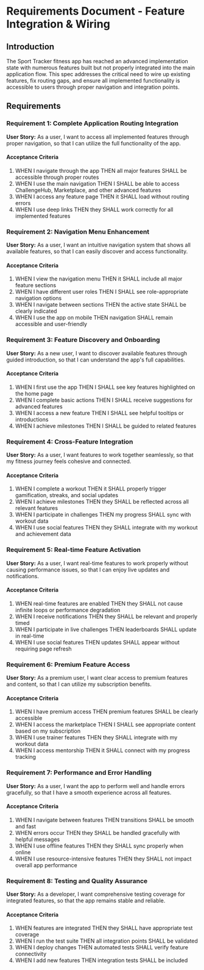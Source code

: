 # Requirements Document - Feature Integration & Wiring

## Introduction

The Sport Tracker fitness app has reached an advanced implementation state with numerous features built but not properly integrated into the main application flow. This spec addresses the critical need to wire up existing features, fix routing gaps, and ensure all implemented functionality is accessible to users through proper navigation and integration points.

## Requirements

### Requirement 1: Complete Application Routing Integration

**User Story:** As a user, I want to access all implemented features through proper navigation, so that I can utilize the full functionality of the app.

#### Acceptance Criteria

1. WHEN I navigate through the app THEN all major features SHALL be accessible through proper routes
2. WHEN I use the main navigation THEN I SHALL be able to access ChallengeHub, Marketplace, and other advanced features
3. WHEN I access any feature page THEN it SHALL load without routing errors
4. WHEN I use deep links THEN they SHALL work correctly for all implemented features

### Requirement 2: Navigation Menu Enhancement

**User Story:** As a user, I want an intuitive navigation system that shows all available features, so that I can easily discover and access functionality.

#### Acceptance Criteria

1. WHEN I view the navigation menu THEN it SHALL include all major feature sections
2. WHEN I have different user roles THEN I SHALL see role-appropriate navigation options
3. WHEN I navigate between sections THEN the active state SHALL be clearly indicated
4. WHEN I use the app on mobile THEN navigation SHALL remain accessible and user-friendly

### Requirement 3: Feature Discovery and Onboarding

**User Story:** As a new user, I want to discover available features through guided introduction, so that I can understand the app's full capabilities.

#### Acceptance Criteria

1. WHEN I first use the app THEN I SHALL see key features highlighted on the home page
2. WHEN I complete basic actions THEN I SHALL receive suggestions for advanced features
3. WHEN I access a new feature THEN I SHALL see helpful tooltips or introductions
4. WHEN I achieve milestones THEN I SHALL be guided to related features

### Requirement 4: Cross-Feature Integration

**User Story:** As a user, I want features to work together seamlessly, so that my fitness journey feels cohesive and connected.

#### Acceptance Criteria

1. WHEN I complete a workout THEN it SHALL properly trigger gamification, streaks, and social updates
2. WHEN I achieve milestones THEN they SHALL be reflected across all relevant features
3. WHEN I participate in challenges THEN my progress SHALL sync with workout data
4. WHEN I use social features THEN they SHALL integrate with my workout and achievement data

### Requirement 5: Real-time Feature Activation

**User Story:** As a user, I want real-time features to work properly without causing performance issues, so that I can enjoy live updates and notifications.

#### Acceptance Criteria

1. WHEN real-time features are enabled THEN they SHALL not cause infinite loops or performance degradation
2. WHEN I receive notifications THEN they SHALL be relevant and properly timed
3. WHEN I participate in live challenges THEN leaderboards SHALL update in real-time
4. WHEN I use social features THEN updates SHALL appear without requiring page refresh

### Requirement 6: Premium Feature Access

**User Story:** As a premium user, I want clear access to premium features and content, so that I can utilize my subscription benefits.

#### Acceptance Criteria

1. WHEN I have premium access THEN premium features SHALL be clearly accessible
2. WHEN I access the marketplace THEN I SHALL see appropriate content based on my subscription
3. WHEN I use trainer features THEN they SHALL integrate with my workout data
4. WHEN I access mentorship THEN it SHALL connect with my progress tracking

### Requirement 7: Performance and Error Handling

**User Story:** As a user, I want the app to perform well and handle errors gracefully, so that I have a smooth experience across all features.

#### Acceptance Criteria

1. WHEN I navigate between features THEN transitions SHALL be smooth and fast
2. WHEN errors occur THEN they SHALL be handled gracefully with helpful messages
3. WHEN I use offline features THEN they SHALL sync properly when online
4. WHEN I use resource-intensive features THEN they SHALL not impact overall app performance

### Requirement 8: Testing and Quality Assurance

**User Story:** As a developer, I want comprehensive testing coverage for integrated features, so that the app remains stable and reliable.

#### Acceptance Criteria

1. WHEN features are integrated THEN they SHALL have appropriate test coverage
2. WHEN I run the test suite THEN all integration points SHALL be validated
3. WHEN I deploy changes THEN automated tests SHALL verify feature connectivity
4. WHEN I add new features THEN integration tests SHALL be included